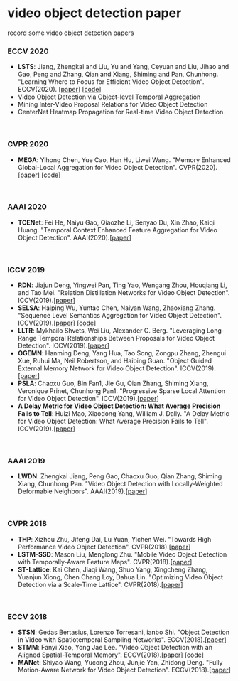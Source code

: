 # video object detection paper
record some video object detection papers

### ECCV 2020
* **LSTS**: Jiang, Zhengkai and Liu, Yu and Yang, Ceyuan and Liu, Jihao and Gao, Peng and Zhang, Qian and Xiang, Shiming and Pan, Chunhong. "Learning Where to Focus for Efficient Video Object Detection". ECCV(2020).  [[paper](https://arxiv.org/pdf/1911.05253.pdf)] [[code](https://github.com/jiangzhengkai/LSTS)]
* Video Object Detection via Object-level Temporal Aggregation
* Mining Inter-Video Proposal Relations for Video Object Detection
* CenterNet Heatmap Propagation for Real-time Video Object Detection

<br>

### CVPR 2020
* **MEGA**: Yihong Chen, Yue Cao, Han Hu, Liwei Wang. "Memory Enhanced Global-Local Aggregation for Video Object Detection". CVPR(2020).[[paper](https://openaccess.thecvf.com/content_CVPR_2020/papers/Chen_Memory_Enhanced_Global-Local_Aggregation_for_Video_Object_Detection_CVPR_2020_paper.pdf)] [[code](https://github.com/Scalsol/mega.pytorch)]

<br>

### AAAI 2020
* **TCENet**: Fei He, Naiyu Gao, Qiaozhe Li, Senyao Du, Xin Zhao, Kaiqi Huang. "Temporal Context Enhanced Feature Aggregation for Video Object Detection". AAAI(2020).[[paper](https://www.aaai.org/ojs/index.php/AAAI/article/view/6727)]

<br>

### ICCV 2019
* **RDN**: Jiajun Deng, Yingwei Pan, Ting Yao, Wengang Zhou, Houqiang Li, and Tao Mei. "Relation Distillation Networks for Video Object Detection". ICCV(2019).[[paper](https://arxiv.org/pdf/1908.09511v1.pdf)]
* **SELSA**: Haiping Wu, Yuntao Chen, Naiyan Wang, Zhaoxiang Zhang. "Sequence Level Semantics Aggregation for Video Object Detection". ICCV(2019).[[paper](https://arxiv.org/abs/1907.06390v2)] [[code](https://github.com/happywu/Sequence-Level-Semantics-Aggregation)]
* **LLTR**: Mykhailo Shvets, Wei Liu, Alexander C. Berg. "Leveraging Long-Range Temporal Relationships Between Proposals for Video
Object Detection". ICCV(2019).[[paper](https://openaccess.thecvf.com/content_ICCV_2019/papers/Shvets_Leveraging_Long-Range_Temporal_Relationships_Between_Proposals_for_Video_Object_Detection_ICCV_2019_paper.pdf)]
* **OGEMN**: Hanming Deng, Yang Hua, Tao Song, Zongpu Zhang, Zhengui Xue, Ruhui Ma, Neil Robertson, and Haibing Guan. "Object Guided External Memory Network for Video Object Detection". ICCV(2019).[[paper](https://openaccess.thecvf.com/content_ICCV_2019/papers/Deng_Object_Guided_External_Memory_Network_for_Video_Object_Detection_ICCV_2019_paper.pdf)]
* **PSLA**: Chaoxu Guo, Bin Fan1, Jie Gu, Qian Zhang, Shiming Xiang, Veronique Prinet, Chunhong Pan1. "Progressive Sparse Local Attention for Video Object Detection". ICCV(2019).[[paper](https://openaccess.thecvf.com/content_ICCV_2019/papers/Guo_Progressive_Sparse_Local_Attention_for_Video_Object_Detection_ICCV_2019_paper.pdf)]
* **A Delay Metric for Video Object Detection: What Average Precision Fails to Tell**: Huizi Mao, Xiaodong Yang, William J. Dally. "A Delay Metric for Video Object Detection: What Average Precision Fails to Tell". ICCV(2019).[[paper](https://openaccess.thecvf.com/content_ICCV_2019/papers/Mao_A_Delay_Metric_for_Video_Object_Detection_What_Average_Precision_ICCV_2019_paper.pdf)]

<br>

### AAAI 2019
* **LWDN**: Zhengkai Jiang, Peng Gao, Chaoxu Guo, Qian Zhang, Shiming Xiang, Chunhong Pan. "Video Object Detection with Locally-Weighted Deformable Neighbors". AAAI(2019).[[paper](https://aaai.org/ojs/index.php/AAAI/article/view/4871)]

<br>

### CVPR 2018
* **THP**:  Xizhou Zhu, Jifeng Dai, Lu Yuan, Yichen Wei. "Towards High Performance Video Object Detection". CVPR(2018).[[paper](https://openaccess.thecvf.com/content_cvpr_2018/papers/Zhu_Towards_High_Performance_CVPR_2018_paper.pdf)]
* **LSTM-SSD**:  Mason Liu, Menglong Zhu. "Mobile Video Object Detection with Temporally-Aware Feature Maps". CVPR(2018).[[paper](https://openaccess.thecvf.com/content_cvpr_2018/papers/Liu_Mobile_Video_Object_CVPR_2018_paper.pdf)]
* **ST-Lattice**:  Kai Chen, Jiaqi Wang, Shuo Yang, Xingcheng Zhang, Yuanjun Xiong, Chen Chang Loy, Dahua Lin. "Optimizing Video Object Detection via a Scale-Time Lattice". CVPR(2018).[[paper](https://openaccess.thecvf.com/content_cvpr_2018/papers/Chen_Optimizing_Video_Object_CVPR_2018_paper.pdf)]

<br>

### ECCV 2018
* **STSN**:  Gedas Bertasius, Lorenzo Torresani, ianbo Shi. "Object Detection in Video with Spatiotemporal Sampling Networks". ECCV(2018).[[paper](https://arxiv.org/pdf/1803.05549v2.pdf)]
* **STMM**:  Fanyi Xiao, Yong Jae Lee. "Video Object Detection with an Aligned Spatial-Temporal Memory". ECCV(2018).[[paper](https://arxiv.org/pdf/1712.06317v3.pdf)] [[code](http://fanyix.cs.ucdavis.edu/project/stmn/project.html)]
* **MANet**:  Shiyao Wang, Yucong Zhou, Junjie Yan, Zhidong Deng. "Fully Motion-Aware Network for Video Object Detection". ECCV(2018).[[paper](https://openaccess.thecvf.com/content_ECCV_2018/papers/Shiyao_Wang_Fully_Motion-Aware_Network_ECCV_2018_paper.pdf)]

